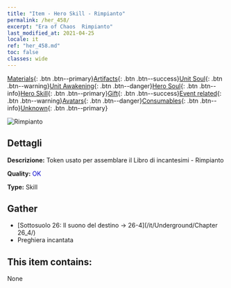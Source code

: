 ```yaml
---
title: "Item - Hero Skill - Rimpianto"
permalink: /her_458/
excerpt: "Era of Chaos  Rimpianto"
last_modified_at: 2021-04-25
locale: it
ref: "her_458.md"
toc: false
classes: wide
---
```

 [Materials](/ItemsIT/){: .btn .btn--primary}[Artifacts](/ItemsIT/Artifacts/){: .btn .btn--success}[Unit Soul](/ItemsIT/UnitSoul/){: .btn .btn--warning}[Unit Awakening](/ItemsIT/UnitAwakening/){: .btn .btn--danger}[Hero Soul](/ItemsIT/HeroSoul/){: .btn .btn--info}[Hero Skill](/ItemsIT/HeroSkill/){: .btn .btn--primary}[Gift](/ItemsIT/Gift/){: .btn .btn--success}[Event related](/ItemsIT/Events/){: .btn .btn--warning}[Avatars](/ItemsIT/Avatars/){: .btn .btn--danger}[Consumables](/ItemsIT/Consumables/){: .btn .btn--info}[Unknown](/ItemsIT/Unknown/){: .btn .btn--primary}

 ![Rimpianto](/images/t/ps_beitongyujue.png)

## Dettagli
 **Descrizione:** Token usato per assemblare il Libro di incantesimi - Rimpianto

 **Quality:** <span style="color: #0000CD">OK</span>

 **Type:** Skill

## Gather

*    [Sottosuolo 26: Il suono del destino -> 26-4](/it/Underground/Chapter 26_4/) 
*    Preghiera incantata 

## This item contains:

  None

